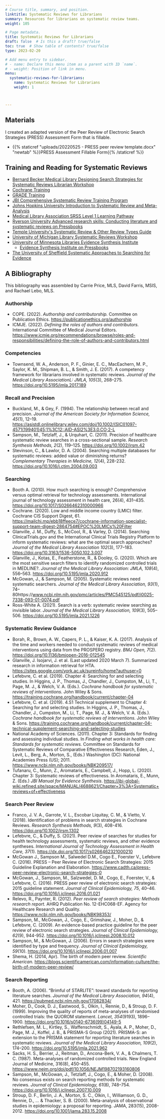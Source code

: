```yaml
---
# Course title, summary, and position.
linktitle: Systematic Reviews for Librarians
summary: Resources for librarians on systematic review teams.
weight: 105

# Page metadata.
title: Systematic Reviews for Librarians
draft: false  # Is this a draft? true/false
toc: true  # Show table of contents? true/false
type: 2023-02-20

# Add menu entry to sidebar.
# - name: Declare this menu item as a parent with ID `name`.
# - weight: Position of link in menu.
menu:
  systematic-reviews-for-librarians:
    name: Systematic Reviews for Librarians
    weight: 1



---
```

## Materials

I created an adapted version of the Peer Review of Electronic Search Strategies (PRESS) Assessment Form that is fillable. 

- {{% staticref "uploads/20220525 - PRESS peer review template.docx" "newtab" %}}PRESS Assessment Fillable Form{{% /staticref %}}

## Training and Reading for Systematic Reviews
- [Bernard Becker Medical Library Designing Search Strategies for Systematic Reviews Librarian Workshop](https://beckerguides.wustl.edu/SRClassRegistration)
- [Cochrane Training](https://training.cochrane.org/learning-events/learning-live)
- [GRADE Training](https://www.gradeworkinggroup.org/)
- [JBI Comprehensive Systematic Review Training Program](https://jbi.global/education/systematic-review-training)
- [Johns Hopkins University Introduction to Systematic Review and Meta-Analysis](https://www.coursera.org/learn/systematic-review)
- [Medical Library Association SRSS Level 1 Learning Pathway](http://www.medlib-ed.org/products/3375/srss-level-i-learning-pathway)
- [Ryerson University Advanced research skills: Conducting literature and systematic reviews on Pressbooks](https://pressbooks.library.torontomu.ca/graduatereviews/)
- [Temple University's Systematic Review & Other Review Types Guide](https://guides.temple.edu/c.php?g=78618&p=2673529)
- [University of Michigan Library Systematic Reviews Workshop](https://www.lib.umich.edu/research-and-scholarship/library-workshops-and-credit-courses/systematic-reviews-workshop)
- [University of Minnesota Libraries Evidence Synthesis Institute](https://www.lib.umn.edu/about/evidence-synthesis-institute)
  * [Evidence Synthesis Institute on Pressbooks](https://pressbooks.umn.edu/evidencesynthesisinstitute/front-matter/about/)
- [The University of Sheffield Systematic Approaches to Searching for Evidence](https://www.sheffield.ac.uk/scharr/modules/systematic-approaches-searching-evidence-online)


## A Bibliography
<p>This bibliography was assembled by Carrie Price, MLS, David Farris, MSIS, and Rachael Lebo, MLS.</p>

### Authorship
- COPE. (2022). *Authorship and contributorship.* Committee on Publication Ethics. https://publicationethics.org/authorship
- ICMJE. (2022). *Defining the roles of authors and contributors.* International Committee of Medical Journal Editors. https://www.icmje.org/recommendations/browse/roles-and-responsibilities/defining-the-role-of-authors-and-contributors.html

### Competencies

- Townsend, W. A., Anderson, P. F., Ginier, E. C., MacEachern, M. P., Saylor, K. M., Shipman, B. L., & Smith, J. E. (2017). A competency framework for librarians involved in systematic reviews. *Journal of the Medical Library AssociationL: JMLA, 105*(3), 268–275. https://doi.org/10.5195/jmla.2017.189

### Recall and Precision

- Buckland, M., & Gey, F. (1994). The relationship between recall and precision. *Journal of the American Society for Information Science, 45*(1), 12–19. https://asistdl.onlinelibrary.wiley.com/doi/10.1002/(SICI)1097-4571(199401)45:1%3C12::AID-ASI2%3E3.0.CO;2-L 
- Sampson, M., Tetzlaff, J., & Urquhart, C. (2011). Precision of healthcare systematic review searches in a cross-sectional sample. *Research Synthesis Methods, 2*(2), 119–125. https://doi.org/10.1002/jrsm.42
- Stevinson, C., & Lawlor, D. A. (2004). Searching multiple databases for systematic reviews: added value or diminishing returns? *Complementary Therapies in Medicine, 12*(4), 228-232. https://doi.org/10.1016/j.ctim.2004.09.003

### Searching
- Booth A. (2010). How much searching is enough? Comprehensive versus optimal retrieval for technology assessments. International journal of technology assessment in health care, 26(4), 431–435. https://doi.org/10.1017/S0266462310000966
- Cochrane. (2020). Low and middle income country (LMIC) filter. Cochrane CIS Support Digest, 61. https://mailchi.mp/ebb18ffeece7/cochrane-information-specialist-support-team-digest-2864754#EPOC%20LMICs%20Filter
- Glanville, J. M., Duffy, S., McCool, R., & Varley, D. (2014). Searching ClinicalTrials.gov and the International Clinical Trials Registry Platform to inform systematic reviews: what are the optimal search approaches? *Journal of the Medical Library Association 102*(3), 177–183. https://doi.org/10.3163/1536-5050.102.3.007
- Glanville, J., Kotas, E., Featherstone, R., & Dooley, G. (2020). Which are the most sensitive search filters to identify randomized controlled trials in MEDLINE?. *Journal of the Medical Library Association: JMLA, 108*(4), 556–563. https://doi.org/10.5195/jmla.2020.912 
- McGowan, J., & Sampson, M. (2005). Systematic reviews need systematic searchers. *Journal of the Medical Library Association, 93*(1), 74–80https://www.ncbi.nlm.nih.gov/pmc/articles/PMC545125/pdf/i0025-7338-093-01-0074.pdf
- Ross-White A. (2021). Search is a verb: systematic review searching as invisible labor. *Journal of the Medical Library Association, 109*(3), 505–506. https://doi.org/10.5195/jmla.2021.1226

### Systematic Review Guidance
- Borah, R., Brown, A. W., Capers, P. L., & Kaiser, K. A. (2017). Analysis of the time and workers needed to conduct systematic reviews of medical interventions using data from the PROSPERO registry. *BMJ Open, 7*(2). https://doi.org/10.1136/bmjopen-2016-012545
- Glanville, J. Isojarvi, J. et al. (Last updated 2020 March 7). Summarized research in information retrieval for HTA. https://sites.google.com/york.ac.uk/sureinfo/home?authuser=0
- Lefebvre, C. et al. (2019). Chapter 4: Searching for and selecting studies. In Higgins, J. P., Thomas, J., Chandler, J., Cumpston, M., Li, T., Page, M. J., & Welch, V. A. (Eds.). *Cochrane handbook for systematic reviews of interventions.* John Wiley & Sons. https://training.cochrane.org/handbook/current/chapter-04 
- Lefebvre, C. et al. (2019). 4.S1 Technical supplement to Chapter 4: Searching for and selecting studies. In Higgins, J. P., Thomas, J., Chandler, J., Cumpston, M., Li, T., Page, M. J., & Welch, V. A. (Eds.). *Cochrane handbook for systematic reviews of interventions.* John Wiley & Sons. https://training.cochrane.org/handbook/current/chapter-04-technical-supplement-searching-and-selecting-studies 
- National Academy of Sciences. (2011). Chapter 3: Standards for finding and assessing individual studies. In *Finding what works in health care: Standards for systematic reviews.* Committee on Standards for Systematic Reviews of Comparative Effectiveness Research, Eden, J., Levit, L., Berg, A., Morton, S., (Eds.) Washington (DC): National Academies Press (US); 2011. https://www.ncbi.nlm.nih.gov/books/NBK209517/ 
- Tufanaru, C., Munn, Z., Aromataris, E., Campbell, J., Hopp, L. (2020). Chapter 3: Systematic reviews of effectiveness. In Aromataris, E., Munn, Z. (Eds.) *JBI Manual for Evidence Synthesis*.  https://jbi-global-wiki.refined.site/space/MANUAL/4688621/Chapter+3%3A+Systematic+reviews+of+effectiveness

### Search Peer Review
- Franco, J. V. A., Garrote, V. L., Escobar Liquitay, C. M., & Vietto, V. (2018). Identification of problems in search strategies in Cochrane Reviews. *Research Synthesis Methods, 9*(3), 408-416. https://doi.org/10.1002/jrsm.1302
- Lefebvre, C., & Duffy, S. (2021). Peer review of searches for studies for health technology assessments, systematic reviews, and other evidence syntheses. *International Journal of Technology Assessment in Health Care, 37*(1). https://dx.doi.org/10.1017/s0266462321000210
- McGowan J., Sampson M., Salwedel D.M., Cogo E., Foerster V., Lefebvre C. (2016). PRESS – Peer Review of Electronic Search Strategies: 2015 Guideline Explanation and Elaboration. https://www.cadth.ca/press-peer-review-electronic-search-strategies-0
- McGowan, J., Sampson, M., Salzwedel, D. M., Cogo, E., Foerster, V., & Lefebvre, C. (2016). PRESS peer review of electronic search strategies: 2015 guideline statement. *Journal of Clinical Epidemiology, 75*, 40–46. https://doi.org/10.1016/j.jclinepi.2016.01.021 
- Relevo, R., Paynter, R. (2012). *Peer review of search strategies: Methods research report.* AHRQ Publication No. 12-EHC068-EF. Agency for Healthcare Research and Quality. https://www.ncbi.nlm.nih.gov/books/NBK98353/
- Sampson, M., McGowan, J., Cogo, E., Grimshaw, J., Moher, D., & Lefebvre, C. (2009). An evidence-based practice guideline for the peer review of electronic search strategies. *Journal of Clinical Epidemiology, 62*(9), 944-952. https://doi.org/10.1016/j.jclinepi.2008.10.012
- Sampson, M., & McGowan, J. (2006). Errors in search strategies were identified by type and frequency. *Journal of Clinical Epidemiology, 59*(10). https://doi.org/10.1016/j.jclinepi.2006.01.007
- Shema, H. (2014, Apr). The birth of modern peer review. *Scientific American.* https://blogs.scientificamerican.com/information-culture/the-birth-of-modern-peer-review/


### Search Reporting
- Booth, A. (2006). “Brimful of STARLITE”: toward standards for reporting literature searches. *Journal of the Medical Library Association, 94*(4), 421. https://pubmed.ncbi.nlm.nih.gov/17082834/
- Moher, D., Cook, D. J., Eastwood, S., Olkin, I., Rennie, D., & Stroup, D. F. (1999). Improving the quality of reports of meta-analyses of randomised controlled trials: the QUOROM statement. *Lancet, 354*(9193), 1896–1900. https://doi.org/10.1016/s0140-6736(99)04149-5 
- Rethlefsen, M. L., Kirtley, S., Waffenschmidt, S., Ayala, A. P., Moher, D., Page, M. J., Koffel, J. B., & PRISMA-S Group (2021). PRISMA-S: an extension to the PRISMA statement for reporting literature searches in systematic reviews. *Journal of the Medical Library Association, 109*(2), 174–200. https://doi.org/10.5195/jmla.2021.962   
- Sacks, H. S., Berrier, J., Reitman, D., Ancona-Berk, V. A., & Chalmers, T. C. (1987). Meta-analyses of randomized controlled trials. New England Journal of Medicine, 316(8), 450-455. https://www.nejm.org/doi/pdf/10.1056/NEJM198702193160806
- Sampson, M., McGowan, J., Tetzlaff, J., Cogo, E., & Moher, D. (2008). No consensus exists on search reporting methods for systematic reviews. *Journal of Clinical Epidemiology, 61*(8), 748–754. https://doi.org/10.1016/j.jclinepi.2007.10.009
- Stroup, D. F., Berlin, J. A., Morton, S. C., Olkin, I., Williamson, G. D., Rennie, D., ... & Thacker, S. B. (2000). Meta-analysis of observational studies in epidemiology: a proposal for reporting. JAMA, 283(15), 2008-2012. https://doi.org/10.1001/jama.283.15.2008 


